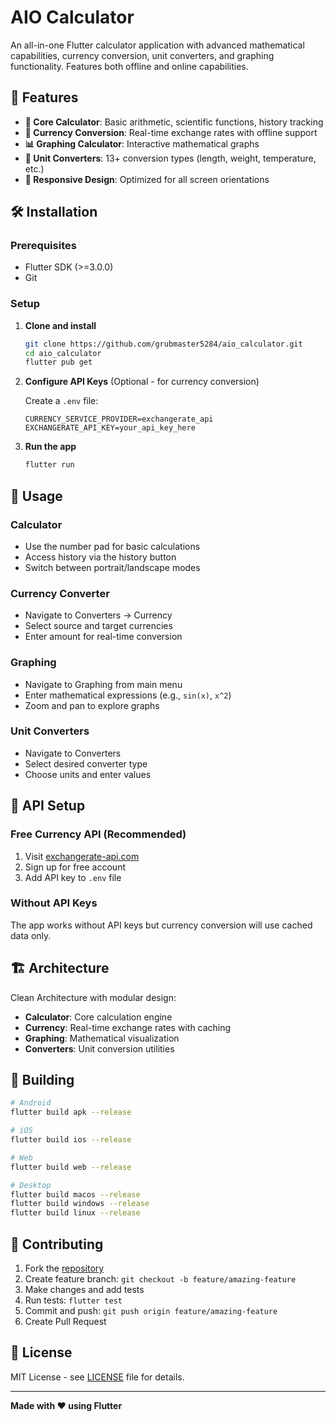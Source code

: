 # AIO Calculator

An all-in-one Flutter calculator application with advanced mathematical capabilities, currency conversion, unit converters, and graphing functionality. Features both offline and online capabilities.

## 🚀 Features

- **🧮 Core Calculator**: Basic arithmetic, scientific functions, history tracking
- **💱 Currency Conversion**: Real-time exchange rates with offline support
- **📊 Graphing Calculator**: Interactive mathematical graphs
- **🔄 Unit Converters**: 13+ conversion types (length, weight, temperature, etc.)
- **📱 Responsive Design**: Optimized for all screen orientations

## 🛠️ Installation

### Prerequisites
- Flutter SDK (>=3.0.0)
- Git

### Setup

1. **Clone and install**
   ```bash
   git clone https://github.com/grubmaster5284/aio_calculator.git
   cd aio_calculator
   flutter pub get
   ```

2. **Configure API Keys** (Optional - for currency conversion)
   
   Create a `.env` file:
   ```env
   CURRENCY_SERVICE_PROVIDER=exchangerate_api
   EXCHANGERATE_API_KEY=your_api_key_here
   ```

3. **Run the app**
   ```bash
   flutter run
   ```

## 📖 Usage

### Calculator
- Use the number pad for basic calculations
- Access history via the history button
- Switch between portrait/landscape modes

### Currency Converter
- Navigate to Converters → Currency
- Select source and target currencies
- Enter amount for real-time conversion

### Graphing
- Navigate to Graphing from main menu
- Enter mathematical expressions (e.g., `sin(x)`, `x^2`)
- Zoom and pan to explore graphs

### Unit Converters
- Navigate to Converters
- Select desired converter type
- Choose units and enter values

## 🔧 API Setup

### Free Currency API (Recommended)
1. Visit [exchangerate-api.com](https://exchangerate-api.com/)
2. Sign up for free account
3. Add API key to `.env` file

### Without API Keys
The app works without API keys but currency conversion will use cached data only.

## 🏗️ Architecture

Clean Architecture with modular design:
- **Calculator**: Core calculation engine
- **Currency**: Real-time exchange rates with caching
- **Graphing**: Mathematical visualization
- **Converters**: Unit conversion utilities

## 🚀 Building

```bash
# Android
flutter build apk --release

# iOS
flutter build ios --release

# Web
flutter build web --release

# Desktop
flutter build macos --release
flutter build windows --release
flutter build linux --release
```

## 🤝 Contributing

1. Fork the [repository](https://github.com/grubmaster5284/aio_calculator)
2. Create feature branch: `git checkout -b feature/amazing-feature`
3. Make changes and add tests
4. Run tests: `flutter test`
5. Commit and push: `git push origin feature/amazing-feature`
6. Create Pull Request

## 📝 License

MIT License - see [LICENSE](LICENSE) file for details.

---

**Made with ❤️ using Flutter**